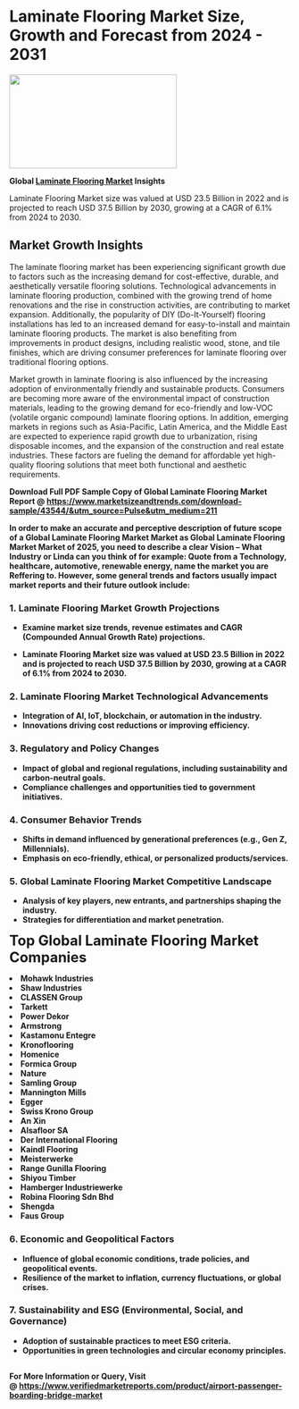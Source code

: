 <H1>Laminate Flooring Market Size, Growth and Forecast from 2024 - 2031</H1><img class="aligncenter size-medium wp-image-584254" src="https://thirdeyenews.in/wp-content/uploads/2024/09/Global-Market-Research-300x168.jpeg" alt="" width="300" height="168" /><p><strong>Global&nbsp;<a href="https://www.marketsizeandtrends.com/download-sample/43544/&amp;utm_source=Pulse&amp;utm_medium=211">Laminate Flooring Market</a> Insights</strong></p><p>Laminate Flooring Market size was valued at USD 23.5 Billion in 2022 and is projected to reach USD 37.5 Billion by 2030, growing at a CAGR of 6.1% from 2024 to 2030.</p><p><h2>Market Growth Insights</h2> <p>The laminate flooring market has been experiencing significant growth due to factors such as the increasing demand for cost-effective, durable, and aesthetically versatile flooring solutions. Technological advancements in laminate flooring production, combined with the growing trend of home renovations and the rise in construction activities, are contributing to market expansion. Additionally, the popularity of DIY (Do-It-Yourself) flooring installations has led to an increased demand for easy-to-install and maintain laminate flooring products. The market is also benefiting from improvements in product designs, including realistic wood, stone, and tile finishes, which are driving consumer preferences for laminate flooring over traditional flooring options.</p> <p><strong></strong></p> <p>Market growth in laminate flooring is also influenced by the increasing adoption of environmentally friendly and sustainable products. Consumers are becoming more aware of the environmental impact of construction materials, leading to the growing demand for eco-friendly and low-VOC (volatile organic compound) laminate flooring options. In addition, emerging markets in regions such as Asia-Pacific, Latin America, and the Middle East are expected to experience rapid growth due to urbanization, rising disposable incomes, and the expansion of the construction and real estate industries. These factors are fueling the demand for affordable yet high-quality flooring solutions that meet both functional and aesthetic requirements.</p> <p><strong></p><p><span class=""><strong>Download Full PDF Sample Copy of Global Laminate Flooring Market Report</strong> @ <a href="https://www.marketsizeandtrends.com/download-sample/43544/&amp;utm_source=Pulse&amp;utm_medium=211" target="_blank">https://www.marketsizeandtrends.com/download-sample/43544/&amp;utm_source=Pulse&amp;utm_medium=211</a></span></p><p>In order to make an accurate and perceptive description of future scope of a Global&nbsp;Laminate Flooring Market Market as Global&nbsp;Laminate Flooring Market Market of 2025, you need to describe a clear Vision &ndash; What Industry or Linda can you think of for example: Quote from a Technology, healthcare, automotive, renewable energy, name the market you are Reffering to. However, some general trends and factors usually impact market reports and their future outlook include:</p><h3>1.&nbsp;<strong>Laminate Flooring Market Growth Projections</strong></h3><ul><li>Examine market size trends, revenue estimates and CAGR (Compounded Annual Growth Rate) projections.</li><li><p>Laminate Flooring Market size was valued at USD 23.5 Billion in 2022 and is projected to reach USD 37.5 Billion by 2030, growing at a CAGR of 6.1% from 2024 to 2030.</p></li></ul><h3>2.&nbsp;<strong>Laminate Flooring Market Technological Advancements</strong></h3><ul><li>Integration of AI, IoT, blockchain, or automation in the industry.</li><li>Innovations driving cost reductions or improving efficiency.</li></ul><h3>3.&nbsp;<strong>Regulatory and Policy Changes</strong></h3><ul><li>Impact of global and regional regulations, including sustainability and carbon-neutral goals.</li><li>Compliance challenges and opportunities tied to government initiatives.</li></ul><h3>4.&nbsp;<strong>Consumer Behavior Trends</strong></h3><ul><li>Shifts in demand influenced by generational preferences (e.g., Gen Z, Millennials).</li><li>Emphasis on eco-friendly, ethical, or personalized products/services.</li></ul><h3>5.&nbsp;<strong>Global Laminate Flooring Market Competitive Landscape</strong></h3><ul><li>Analysis of key players, new entrants, and partnerships shaping the industry.</li><li>Strategies for differentiation and market penetration.</li></ul><p data-pm-slice="1 1 []"><span style="color: inherit; font-family: inherit; font-size: 25px;">Top Global Laminate Flooring Market Companies</span></p><div class="" data-test-id=""><p><li>Mohawk Industries</li><li> Shaw Industries</li><li> CLASSEN Group</li><li> Tarkett</li><li> Power Dekor</li><li> Armstrong</li><li> Kastamonu Entegre</li><li> Kronoflooring</li><li> Homenice</li><li> Formica Group</li><li> Nature</li><li> Samling Group</li><li> Mannington Mills</li><li> Egger</li><li> Swiss Krono Group</li><li> An Xin</li><li> Alsafloor SA</li><li> Der International Flooring</li><li> Kaindl Flooring</li><li> Meisterwerke</li><li> Range Gunilla Flooring</li><li> Shiyou Timber</li><li> Hamberger Industriewerke</li><li> Robina Flooring Sdn Bhd</li><li> Shengda</li><li> Faus Group</li></p></div><h3>6.&nbsp;<strong>Economic and Geopolitical Factors</strong></h3><ul><li>Influence of global economic conditions, trade policies, and geopolitical events.</li><li>Resilience of the market to inflation, currency fluctuations, or global crises.</li></ul><h3>7.&nbsp;<strong>Sustainability and ESG (Environmental, Social, and Governance)</strong></h3><ul><li>Adoption of sustainable practices to meet ESG criteria.</li><li>Opportunities in green technologies and circular economy principles.</li></ul><h2><strong style="font-size: 14px;">For More Information or Query, Visit @&nbsp;</strong><a style="background-color: #ffffff; font-size: 14px;" href="https://www.marketsizeandtrends.com/report/laminate-flooring-market/" target="_blank">https://www.verifiedmarketreports.com/product/airport-passenger-boarding-bridge-market</a></h2>
